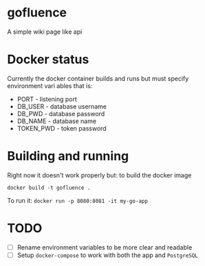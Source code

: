 # gofluence
A simple wiki page like api

# Docker status
Currently the docker container builds and runs but must specify environment vari
ables that is:

* PORT - listening port
* DB_USER - database username
* DB_PWD - database password
* DB_NAME - database name
* TOKEN_PWD - token password

# Building and running
Right now it doesn't work properly but:
to build the docker image

`docker build -t gofluence .`

To run it:
`docker run -p 8080:8081 -it my-go-app`

# TODO
- [ ] Rename environment variables to be more clear and readable
- [ ] Setup `docker-compose` to work with both the app and `PostgreSQL`
